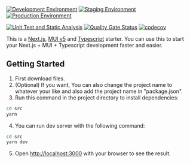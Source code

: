[![Development Environment](https://github.com/MyHelp-Ltd/web-application-v2/actions/workflows/development-environment.yml/badge.svg)](https://github.com/MyHelp-Ltd/web-application-v2/actions/workflows/development-environment.yml) [![Staging Environment](https://github.com/MyHelp-Ltd/web-application-v2/actions/workflows/staging-environment.yml/badge.svg)](https://github.com/MyHelp-Ltd/web-application-v2/actions/workflows/staging-environment.yml) [![Production Environment](https://github.com/MyHelp-Ltd/web-application-v2/actions/workflows/production-environment.yml/badge.svg)](https://github.com/MyHelp-Ltd/web-application-v2/actions/workflows/production-environment.yml)

[![Unit Test and Static Analysis](https://github.com/MyHelp-Ltd/web-application-v2/actions/workflows/unit-test-and-static-analysis.yml/badge.svg)](https://github.com/MyHelp-Ltd/web-application-v2/actions/workflows/unit-test-and-static-analysis.yml) [![Quality Gate Status](https://sonarcloud.io/api/project_badges/measure?project=MyHelp-Ltd_web-application-v2&metric=alert_status&token=ddb23e663740b8d56ac296e5ecd334f495989008)](https://sonarcloud.io/summary/new_code?id=MyHelp-Ltd_web-application-v2) [![codecov](https://codecov.io/gh/MyHelp-Ltd/web-application-v2/branch/feature/code-cov-report/graph/badge.svg?token=F6FEM3TBCZ)](https://codecov.io/gh/MyHelp-Ltd/web-application-v2)

This is a [Next.js](https://nextjs.org/), [MUI v5](https://mui.com/) and [Typescript](https://github.com/microsoft/TypeScript) starter. You can use this to start your Next.js + MUI + Typescript development faster and easier.

## Getting Started

1. First download files.
2. (Optional) If you want, You can also change the project name to whatever your like and also add the project name in "package.json".
3. Run this command in the project directory to install dependencies:

```bash
cd src
yarn
```

4. You can run dev server with the following command:

```bash
cd src
yarn dev
```

5. Open [http://localhost:3000](http://localhost:3000) with your browser to see the result.
